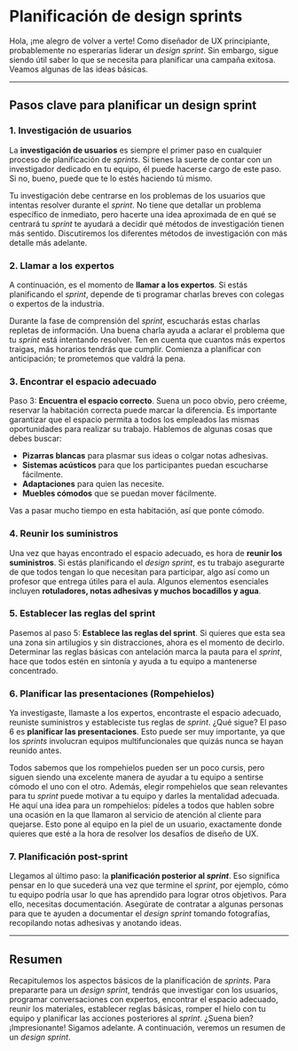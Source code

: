 # Planificación de design sprints

Hola, ¡me alegro de volver a verte! Como diseñador de UX principiante, probablemente no esperarías liderar un *design sprint*. Sin embargo, sigue siendo útil saber lo que se necesita para planificar una campaña exitosa. Veamos algunas de las ideas básicas.

---

## Pasos clave para planificar un design sprint

### 1. Investigación de usuarios

La **investigación de usuarios** es siempre el primer paso en cualquier proceso de planificación de *sprints*. Si tienes la suerte de contar con un investigador dedicado en tu equipo, él puede hacerse cargo de este paso. Si no, bueno, puede que te lo estés haciendo tú mismo.

Tu investigación debe centrarse en los problemas de los usuarios que intentas resolver durante el *sprint*. No tiene que detallar un problema específico de inmediato, pero hacerte una idea aproximada de en qué se centrará tu *sprint* te ayudará a decidir qué métodos de investigación tienen más sentido. Discutiremos los diferentes métodos de investigación con más detalle más adelante.

### 2. Llamar a los expertos

A continuación, es el momento de **llamar a los expertos**. Si estás planificando el *sprint*, depende de ti programar charlas breves con colegas o expertos de la industria.

Durante la fase de comprensión del *sprint*, escucharás estas charlas repletas de información. Una buena charla ayuda a aclarar el problema que tu *sprint* está intentando resolver. Ten en cuenta que cuantos más expertos traigas, más horarios tendrás que cumplir. Comienza a planificar con anticipación; te prometemos que valdrá la pena.

### 3. Encontrar el espacio adecuado

Paso 3: **Encuentra el espacio correcto**. Suena un poco obvio, pero créeme, reservar la habitación correcta puede marcar la diferencia. Es importante garantizar que el espacio permita a todos los empleados las mismas oportunidades para realizar su trabajo. Hablemos de algunas cosas que debes buscar:

* **Pizarras blancas** para plasmar sus ideas o colgar notas adhesivas.
* **Sistemas acústicos** para que los participantes puedan escucharse fácilmente.
* **Adaptaciones** para quien las necesite.
* **Muebles cómodos** que se puedan mover fácilmente.

Vas a pasar mucho tiempo en esta habitación, así que ponte cómodo.

### 4. Reunir los suministros

Una vez que hayas encontrado el espacio adecuado, es hora de **reunir los suministros**. Si estás planificando el *design sprint*, es tu trabajo asegurarte de que todos tengan lo que necesitan para participar, algo así como un profesor que entrega útiles para el aula. Algunos elementos esenciales incluyen **rotuladores, notas adhesivas y muchos bocadillos y agua**.

### 5. Establecer las reglas del sprint

Pasemos al paso 5: **Establece las reglas del sprint**. Si quieres que esta sea una zona sin artilugios y sin distracciones, ahora es el momento de decirlo. Determinar las reglas básicas con antelación marca la pauta para el *sprint*, hace que todos estén en sintonía y ayuda a tu equipo a mantenerse concentrado.

### 6. Planificar las presentaciones (Rompehielos)

Ya investigaste, llamaste a los expertos, encontraste el espacio adecuado, reuniste suministros y estableciste tus reglas de *sprint*. ¿Qué sigue? El paso 6 es **planificar las presentaciones**. Esto puede ser muy importante, ya que los *sprints* involucran equipos multifuncionales que quizás nunca se hayan reunido antes.

Todos sabemos que los rompehielos pueden ser un poco cursis, pero siguen siendo una excelente manera de ayudar a tu equipo a sentirse cómodo el uno con el otro. Además, elegir rompehielos que sean relevantes para tu *sprint* puede motivar a tu equipo y darles la mentalidad adecuada. He aquí una idea para un rompehielos: pídeles a todos que hablen sobre una ocasión en la que llamaron al servicio de atención al cliente para quejarse. Esto pone al equipo en la piel de un usuario, exactamente donde quieres que esté a la hora de resolver los desafíos de diseño de UX.

### 7. Planificación post-sprint

Llegamos al último paso: la **planificación posterior al *sprint***. Eso significa pensar en lo que sucederá una vez que termine el *sprint*, por ejemplo, cómo tu equipo podría usar lo que has aprendido para lograr otros objetivos. Para ello, necesitas documentación. Asegúrate de contratar a algunas personas para que te ayuden a documentar el *design sprint* tomando fotografías, recopilando notas adhesivas y anotando ideas.

---

## Resumen

Recapitulemos los aspectos básicos de la planificación de *sprints*. Para prepararte para un *design sprint*, tendrás que investigar con los usuarios, programar conversaciones con expertos, encontrar el espacio adecuado, reunir los materiales, establecer reglas básicas, romper el hielo con tu equipo y planificar las acciones posteriores al *sprint*. ¿Suena bien? ¡Impresionante! Sigamos adelante. A continuación, veremos un resumen de un *design sprint*.
